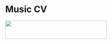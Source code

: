 # Music CV

<p align="left"><a href="https://heroku.com/deploy?template=https://github.com/TEAMCVLY/music"> <img src="https://img.shields.io/badge/Deploy%20To%20Heroku-purple?style=for-the-badge&logo=heroku" width="320" height="58.45"/></a></p>
